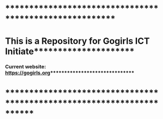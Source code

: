 # *******************************************************
# This is a Repository for Gogirls ICT Initiate*********************
### Current website: https://gogirls.org******************************
# **********************************************************************